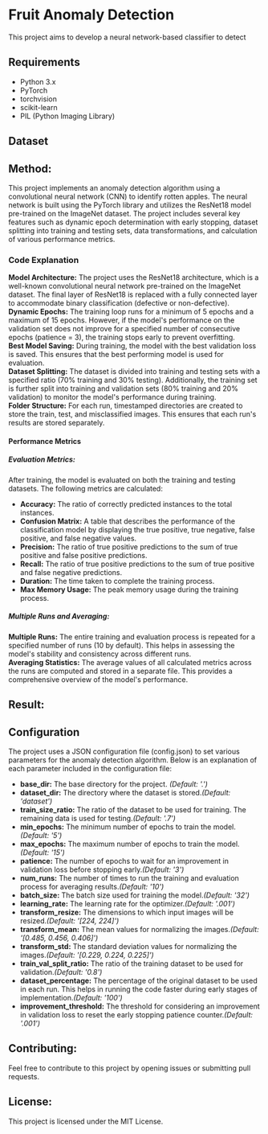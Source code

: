 # Fruit Anomaly Detection  
This project aims to develop a neural network-based classifier to detect 
## Requirements  
- Python 3.x
- PyTorch
- torchvision
- scikit-learn
- PIL (Python Imaging Library)  

## Dataset


## Method:  
This project implements an anomaly detection algorithm using a convolutional neural network (CNN) to identify rotten apples. The neural network is built using the PyTorch library and utilizes the ResNet18 model pre-trained on the ImageNet dataset. The project includes several key features such as dynamic epoch determination with early stopping, dataset splitting into training and testing sets, data transformations, and calculation of various performance metrics.
### Code Explanation  
**Model Architecture:** The project uses the ResNet18 architecture, which is a well-known convolutional neural network pre-trained on the ImageNet dataset. The final layer of ResNet18 is replaced with a fully connected layer to accommodate binary classification (defective or non-defective).  
**Dynamic Epochs:** The training loop runs for a minimum of 5 epochs and a maximum of 15 epochs. However, if the model's performance on the validation set does not improve for a specified number of consecutive epochs (patience = 3), the training stops early to prevent overfitting.  
**Best Model Saving:** During training, the model with the best validation loss is saved. This ensures that the best performing model is used for evaluation.  
**Dataset Splitting:** The dataset is divided into training and testing sets with a specified ratio (70% training and 30% testing). Additionally, the training set is further split into training and validation sets (80% training and 20% validation) to monitor the model's performance during training.  
**Folder Structure:** For each run, timestamped directories are created to store the train, test, and misclassified images. This ensures that each run's results are stored separately.  
#### Performance Metrics  
##### Evaluation Metrics:  
After training, the model is evaluated on both the training and testing datasets. The following metrics are calculated:  
+ **Accuracy:** The ratio of correctly predicted instances to the total instances.  
+ **Confusion Matrix:** A table that describes the performance of the classification model by displaying the true positive, true negative, false positive, and false negative values.  
+ **Precision:** The ratio of true positive predictions to the sum of true positive and false positive predictions.  
+ **Recall:**  The ratio of true positive predictions to the sum of true positive and false negative predictions.   
+ **Duration:** The time taken to complete the training process.  
+ **Max Memory Usage:** The peak memory usage during the training process.  
##### Multiple Runs and Averaging: 
**Multiple Runs:** The entire training and evaluation process is repeated for a specified number of runs (10 by default). This helps in assessing the model's stability and consistency across different runs.  
**Averaging Statistics:** The average values of all calculated metrics across the runs are computed and stored in a separate file. This provides a comprehensive overview of the model's performance.  
## Result:
## Configuration
The project uses a JSON configuration file (config.json) to set various parameters for the anomaly detection algorithm. Below is an explanation of each parameter included in the configuration file:    
+ **base_dir:** The base directory for the project. _(Default: '.')_    
+ **dataset_dir:** The directory where the dataset is stored._(Default: 'dataset')_    
+ **train_size_ratio:** The ratio of the dataset to be used for training. The remaining data is used for testing._(Default: '.7')_      
+ **min_epochs:** The minimum number of epochs to train the model._(Default: '5')_      
+ **max_epochs:** The maximum number of epochs to train the model._(Default: '15')_      
+ **patience:** The number of epochs to wait for an improvement in validation loss before stopping early._(Default: '3')_      
+ **num_runs:** The number of times to run the training and evaluation process for averaging results._(Default: '10')_      
+ **batch_size:** The batch size used for training the model._(Default: '32')_      
+ **learning_rate:** The learning rate for the optimizer._(Default: '.001')_      
+ **transform_resize:** The dimensions to which input images will be resized._(Default: '[224, 224]')_      
+ **transform_mean:** The mean values for normalizing the images._(Default: '[0.485, 0.456, 0.406]')_      
+ **transform_std:** The standard deviation values for normalizing the images._(Default: '[0.229, 0.224, 0.225]')_      
+ **train_val_split_ratio:** The ratio of the training dataset to be used for validation._(Default: '0.8')_      
+ **dataset_percentage:** The percentage of the original dataset to be used in each run. This helps in running the code faster during early stages of implementation._(Default: '100')_     
+ **improvement_threshold:** The threshold for considering an improvement in validation loss to reset the early stopping patience counter._(Default: '.001')_      
## Contributing:
Feel free to contribute to this project by opening issues or submitting pull requests.

## License:
This project is licensed under the MIT License.
